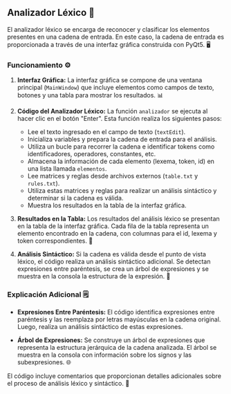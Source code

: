 ## Analizador Léxico 🧐

El analizador léxico se encarga de reconocer y clasificar los elementos presentes en una cadena de entrada. En este caso, la cadena de entrada es proporcionada a través de una interfaz gráfica construida con PyQt5. 🖥️

### Funcionamiento ⚙️

1. **Interfaz Gráfica:** La interfaz gráfica se compone de una ventana principal (`MainWindow`) que incluye elementos como campos de texto, botones y una tabla para mostrar los resultados. 📊

2. **Código del Analizador Léxico:** La función `analizador` se ejecuta al hacer clic en el botón "Enter". Esta función realiza los siguientes pasos:

   - Lee el texto ingresado en el campo de texto (`textEdit`).
   - Inicializa variables y prepara la cadena de entrada para el análisis.
   - Utiliza un bucle para recorrer la cadena e identificar tokens como identificadores, operadores, constantes, etc.
   - Almacena la información de cada elemento (lexema, token, id) en una lista llamada `elementos`.
   - Lee matrices y reglas desde archivos externos (`table.txt` y `rules.txt`).
   - Utiliza estas matrices y reglas para realizar un análisis sintáctico y determinar si la cadena es válida.
   - Muestra los resultados en la tabla de la interfaz gráfica.

3. **Resultados en la Tabla:** Los resultados del análisis léxico se presentan en la tabla de la interfaz gráfica. Cada fila de la tabla representa un elemento encontrado en la cadena, con columnas para el id, lexema y token correspondientes. 📑

4. **Análisis Sintáctico:** Si la cadena es válida desde el punto de vista léxico, el código realiza un análisis sintáctico adicional. Se detectan expresiones entre paréntesis, se crea un árbol de expresiones y se muestra en la consola la estructura de la expresión. 🌳

### Explicación Adicional 🗒️

- **Expresiones Entre Paréntesis:** El código identifica expresiones entre paréntesis y las reemplaza por letras mayúsculas en la cadena original. Luego, realiza un análisis sintáctico de estas expresiones.

- **Árbol de Expresiones:** Se construye un árbol de expresiones que representa la estructura jerárquica de la cadena analizada. El árbol se muestra en la consola con información sobre los signos y las subexpresiones. 🌐

El código incluye comentarios que proporcionan detalles adicionales sobre el proceso de análisis léxico y sintáctico. 📝
